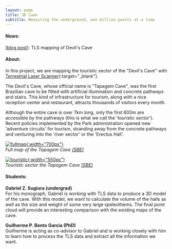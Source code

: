 ```yaml
---
layout: page
title: 3D Cave
subtitle: Measuring the underground, one billion points at a time
---
```

#### News:
[[blog post]({{site.url}}/2018-07-10-devils_cave)]: TLS mapping of Devil's Cave

#### About:
In this project, we are mapping the touristic sector of the "Devil's Cave" with [Terrestrial Laser Scanner](https://en.wikipedia.org/wiki/Laser_scanning){:target="_blank"}.

The Devil's Cave, whose official name is "Tapagem Cave", was the first Brazilian cave to be fitted with artificial illumination and concrete pathways and stairs. This kind of infrastructure for tourism, along with a nice reception center and restaurant, attracts thousands of visitors every month.

Although the entire cave is over 7km long, only the first 600m are accessible by the pathways (this is what we call the 'touristic sector'). Recent policies implemented by the Park administration opened new 'adventure circuits' for tourism, stranding away from the concrete pathways and venturing into the 'river sector' or the 'Erectus Hall'. 

[![fullmap]({{site.baseurl}}/img/mapa_tapagem_full_1000px.jpg "Full cave map. Click to see larger image"){:width="700px"}]({{site.baseurl}}/img/mapa_tapagem_full.jpg)   
*Full map of the Tapagem Cave [(SBE)](http://www.cavernas.org.br/sbenoticias/SBENoticias_005.pdf)*

[![touristic]({{site.baseurl}}/img/mapa_tapagem_turistico_1000px.jpg "Touristic sector map. Click to see larger image"){:width="550px"}]({{site.baseurl}}/img/mapa_tapagem_turistico.jpg)   
*Touristic sector the Tapagem Cave [(SBE)](http://www.cavernas.org.br/sbenoticias/SBENoticias_005.pdf)*


#### Students:
**Gabriel Z. Sugiura (undergrad)**  
For his monograph, Gabriel is working with TLS data to produce a 3D model of the cave. With this model, we want to calculate the volume of the halls as well as the size and weight of some very large speleothems. The final point cloud will provide an interesting comparison with the existing maps of the cave.  

**Guilherme P. Bento Garcia (PhD)**  
Guilherme is acting as co-advisor to Gabriel and is working closely with him to learn how to process the TLS data and extract all the information we want.










